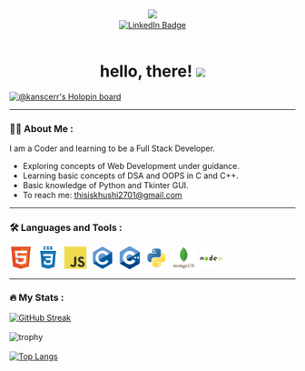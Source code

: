 <div id="header" align="center">
  <img src="https://media.giphy.com/media/M9gbBd9nbDrOTu1Mqx/giphy.gif" width="100"/>
  <div id="badges">
  <a href="https://www.linkedin.com/in/khushi-9b8a61231/" target="blank">
    <img src="https://img.shields.io/badge/LinkedIn-blue?style=for-the-badge&logo=linkedin&logoColor=white" alt="LinkedIn Badge"/>
  </a>
  </div>
  <img src="https://komarev.com/ghpvc/?username=kanscerr&style=flat-square&color=blue" alt=""/>
  <h1>
    hello, there!
    <img src="https://media.giphy.com/media/hvRJCLFzcasrR4ia7z/giphy.gif" width="30px"/>
  </h1>
</div>

[![@kanscerr's Holopin board](https://holopin.io/api/user/board?user=kanscerr)](https://holopin.io/@kanscerr)

---

### :woman_technologist: About Me :
I am a Coder and learning to be a Full Stack Developer. 
- Exploring concepts of Web Development under guidance.
- Learning basic concepts of DSA and OOPS in C and C++.
- Basic knowledge of Python and Tkinter GUI.
- To reach me: [thisiskhushi2701@gmail.com](mailto:thisiskhushi2701@gmail.com?subject=[GitHub]%20Source%20Han%20Sans)
---

### :hammer_and_wrench: Languages and Tools :
<img src="https://github.com/devicons/devicon/blob/master/icons/html5/html5-original.svg" title="HTML5" alt="HTML" width="40" height="40"/>&nbsp;
<img src="https://github.com/devicons/devicon/blob/master/icons/css3/css3-plain-wordmark.svg"  title="CSS3" alt="CSS" width="40" height="40"/>&nbsp;
<img src="https://github.com/devicons/devicon/blob/master/icons/javascript/javascript-original.svg" title="JavaScript" alt="JavaScript" width="40" height="40"/>&nbsp;
<img src="https://github.com/devicons/devicon/blob/master/icons/c/c-original.svg" title="C" alt="C" width="40" height="40"/>&nbsp;
<img src="https://github.com/devicons/devicon/blob/master/icons/cplusplus/cplusplus-original.svg" title="C++" alt="C++" width="40" height="40"/>&nbsp;
<img src="https://github.com/devicons/devicon/blob/master/icons/python/python-original.svg" title="Python" alt="Pyhton" width="40" height="40"/>&nbsp;
<img src="https://github.com/devicons/devicon/blob/master/icons/mongodb/mongodb-original-wordmark.svg" title="MongoDB"  alt="MongoDB" width="40" height="40"/>&nbsp;
<img src="https://github.com/devicons/devicon/blob/master/icons/nodejs/nodejs-original-wordmark.svg" title="NodeJS" alt="NodeJS" width="40" height="40"/>&nbsp;
  
---

### :fire: My Stats :
[![GitHub Streak](https://streak-stats.demolab.com/?user=kanscerr&theme=dark)](https://git.io/streak-stats)
<br/>
<br/>
![trophy](https://github-profile-trophy.vercel.app/?username=kattni&theme=onedark)
<br/>
<br/>
[![Top Langs](https://github-readme-stats.vercel.app/api/top-langs/?username=kanscerr&layout=compact&theme=vision-friendly-dark)](https://github.com/anuraghazra/github-readme-stats)

